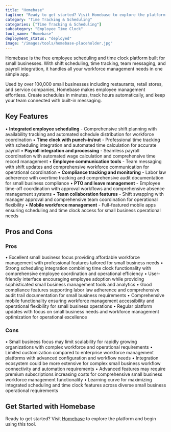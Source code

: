 ```yaml
---
title: "Homebase"
tagline: "Ready to get started? Visit Homebase to explore the platform and begin using ..."
category: "Time Tracking & Scheduling"
categories: ["Time Tracking & Scheduling"]
subcategory: "Employee Time Clock"
tool_name: "Homebase"
deployment_status: "deployed"
image: "/images/tools/homebase-placeholder.jpg"
---
```

Homebase is the free employee scheduling and time clock platform built for small businesses. With shift scheduling, time tracking, team messaging, and payroll integration, it handles all your workforce management needs in one simple app.

Used by over 100,000 small businesses including restaurants, retail stores, and service companies, Homebase makes employee management effortless. Create schedules in minutes, track hours automatically, and keep your team connected with built-in messaging.

## Key Features

• **Integrated employee scheduling** - Comprehensive shift planning with availability tracking and automated schedule distribution for workforce coordination
• **Time clock with punch-in/out** - Professional time tracking with scheduling integration and automated time calculation for accurate payroll
• **Payroll integration and processing** - Seamless payroll coordination with automated wage calculation and comprehensive time record management
• **Employee communication tools** - Team messaging with shift updates and comprehensive workforce communication for operational coordination
• **Compliance tracking and monitoring** - Labor law adherence with overtime tracking and comprehensive audit documentation for small business compliance
• **PTO and leave management** - Employee time-off coordination with approval workflows and comprehensive absence management systems
• **Team collaboration features** - Shift swapping with manager approval and comprehensive team coordination for operational flexibility
• **Mobile workforce management** - Full-featured mobile apps ensuring scheduling and time clock access for small business operational needs

## Pros and Cons

### Pros
• Excellent small business focus providing affordable workforce management with professional features tailored for small business needs
• Strong scheduling integration combining time clock functionality with comprehensive employee coordination and operational efficiency
• User-friendly interface encouraging employee adoption while providing sophisticated small business management tools and analytics
• Good compliance features supporting labor law adherence and comprehensive audit trail documentation for small business requirements
• Comprehensive mobile functionality ensuring workforce management accessibility and operational flexibility for small business operations
• Regular platform updates with focus on small business needs and workforce management optimization for operational excellence

### Cons
• Small business focus may limit scalability for rapidly growing organizations with complex workforce and operational requirements
• Limited customization compared to enterprise workforce management platforms with advanced configuration and workflow needs
• Integration ecosystem could be more extensive for complex small business workflow connectivity and automation requirements
• Advanced features may require premium subscriptions increasing costs for comprehensive small business workforce management functionality
• Learning curve for maximizing integrated scheduling and time clock features across diverse small business operational requirements

## Get Started with Homebase

Ready to get started? Visit [Homebase](https://joinhomebase.com) to explore the platform and begin using this tool.